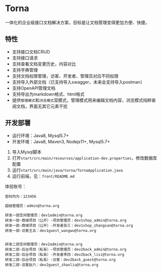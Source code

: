 # Torna

一体化的企业级接口文档解决方案，目标是让文档管理变得更加方便、快捷。

## 特性

- 支持接口文档CRUD
- 支持接口请求
- 支持查看文档变更历史，内容对比
- 支持字典管理
- 支持文档权限管理，访客、开发者、管理员对应不同权限
- 支持导入外部文档（已支持导入swagger，未来会支持导入postman）
- 支持OpenAPI管理文档
- 支持导出为markdown格式、html格式
- 提供`管理模式`和`浏览模式`双模式，管理模式用来编辑文档内容，浏览模式纯粹查阅文档，界面无其它元素干扰

## 开发部署

- 运行环境：Java8, Mysql5.7+
- 开发环境：Java8, Maven3, Nodejs11+, Mysql5.7+


1. 导入Mysql脚本
2. 打开`start/src/main/resources/application-dev.properties`，修改数据库配置
3. 运行`start/src/main/java/torna/TornaApplication.java`
4. 运行前端，见：`front/README.md`


体验账号：

```
密码均为：123456

超级管理员：admin@torna.org

研发一部空间管理员：dev1admin@torna.org
研发一部-商城项目（公开）-项目管理员：dev1shop_admin@torna.org
研发一部-商城项目（公开）-开发者张三：dev1shop_zhangsan@torna.org
研发一部-访客王五：dev1guest_wangwu@torna.org


研发二部空间管理员：dev2admin@torna.org
研发二部-后台项目（私有）-项目管理员：dev2back_admin@torna.org
研发二部-后台项目（私有）-开发者李四：dev2back_lisi@torna.org
研发二部-后台项目（私有）-访客：dev2back_guest@torna.org
研发二部-访客赵六：dev2guest_zhaoliu@torna.org
```



